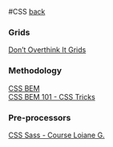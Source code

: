 #CSS [back](https://github.com/inatelicc/iccbrain/blob/master/README.md)
### Grids
[Don’t Overthink It Grids](https://css-tricks.com/dont-overthink-it-grids/)
### Methodology
[CSS BEM](http://getbem.com/introduction/)  
[CSS BEM 101 - CSS Tricks](https://css-tricks.com/bem-101/)  
### Pre-processors
[CSS Sass - Course Loiane G.](https://www.youtube.com/playlist?list=PL3C05B7A66AC502CF)  

